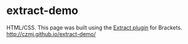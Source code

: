# extract-demo
HTML/CSS. This page was built using the <a href="http://www.adobe.com/creativecloud/extract.html">Extract plugin</a> for Brackets.
http://czmj.github.io/extract-demo/
